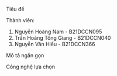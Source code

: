 Tiêu đề 

Thành viên: 
1. Nguyễn Hoàng Nam - B21DCCN095
2. Trần Hoàng Tống Giang - B21DCCN040
3. Nguyễn Văn Hiếu - B21DCCN366


Mô tả ngắn gọn


Công nghệ lựa chọn
